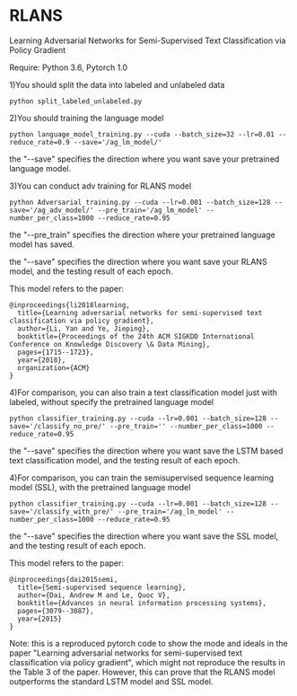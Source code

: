 # RLANS
Learning Adversarial Networks for Semi-Supervised Text Classification via Policy Gradient

Require: Python 3.6, Pytorch 1.0

1)You should split the data into labeled and unlabeled data
```
python split_labeled_unlabeled.py
```


2)You should training the language model
```
python language_model_training.py --cuda --batch_size=32 --lr=0.01 --reduce_rate=0.9 --save='/ag_lm_model/'
```
the "--save" specifies the direction where you want save your pretrained language model. 


3)You can conduct adv training for RLANS model
```
python Adversarial_training.py --cuda --lr=0.001 --batch_size=128 --save='/ag_adv_model/' --pre_train='/ag_lm_model' --number_per_class=1000 --reduce_rate=0.95
```
the "--pre_train" specifies the direction where your pretrained language model has saved.

the "--save" specifies the direction where you want save your RLANS model, and the testing result of each epoch. 

This model refers to the paper:
```
@inproceedings{li2018learning,
  title={Learning adversarial networks for semi-supervised text classification via policy gradient},
  author={Li, Yan and Ye, Jieping},
  booktitle={Proceedings of the 24th ACM SIGKDD International Conference on Knowledge Discovery \& Data Mining},
  pages={1715--1723},
  year={2018},
  organization={ACM}  
}
```
4)For comparison, you can also train a text classification model just with labeled, without specify the pretrained language model
```
python classifier_training.py --cuda --lr=0.001 --batch_size=128 --save='/classify_no_pre/' --pre_train='' --number_per_class=1000 --reduce_rate=0.95
```
the "--save" specifies the direction where you want save the LSTM based text classification model, and the testing result of each epoch. 


4)For comparison, you can train the semisupervised sequence learning model (SSL), with the pretrained language model
```
python classifier_training.py --cuda --lr=0.001 --batch_size=128 --save='/classify_with_pre/' --pre_train='/ag_lm_model' --number_per_class=1000 --reduce_rate=0.95
```
the "--save" specifies the direction where you want save the SSL model, and the testing result of each epoch. 

This model refers to the paper:
```
@inproceedings{dai2015semi,
  title={Semi-supervised sequence learning},
  author={Dai, Andrew M and Le, Quoc V},
  booktitle={Advances in neural information processing systems},
  pages={3079--3087},
  year={2015}
}
```
Note: this is a reproduced pytorch code to show the mode and ideals in the paper "Learning adversarial networks for semi-supervised text classification via policy gradient", which might not reproduce the results in the Table 3 of the paper. However, this can prove that the RLANS model outperforms the standard LSTM model and SSL model.
